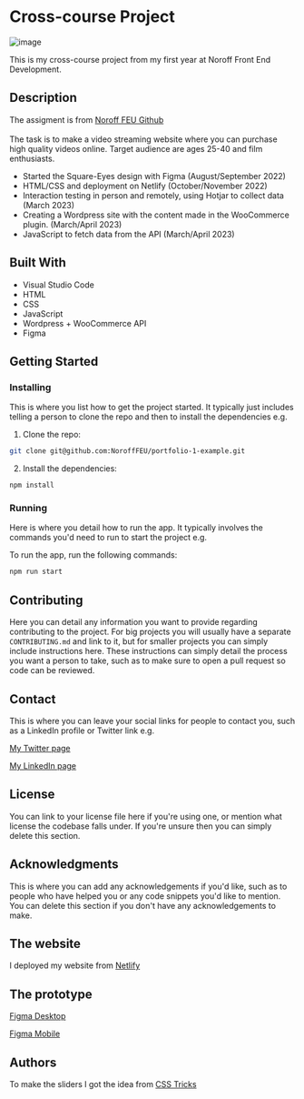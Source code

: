 # Cross-course Project

![image](https://github.com/ellie489/SquareEyes-CA/blob/main/images/cross-course.png)

This is my cross-course project from my first year at Noroff Front End Development.

## Description

The assigment is from [Noroff FEU Github](https://github.com/NoroffFEU/first-year-cross-course-assignment-brief-two) <br> <br>
The task is to make a video streaming website where you can purchase high quality videos online. 
Target audience are ages 25-40 and film enthusiasts. 

- Started the Square-Eyes design with Figma (August/September 2022)
- HTML/CSS and deployment on Netlify (October/November 2022)
- Interaction testing in person and remotely, using Hotjar to collect data (March 2023)
- Creating a Wordpress site with the content made in the WooCommerce plugin.  (March/April 2023)
- JavaScript to fetch data from the API (March/April 2023)

## Built With

- Visual Studio Code
- HTML 
- CSS
- JavaScript
- Wordpress + WooCommerce API
- Figma

## Getting Started

### Installing

This is where you list how to get the project started. It typically just includes telling a person to clone the repo and then to install the dependencies e.g.

1. Clone the repo:

```bash
git clone git@github.com:NoroffFEU/portfolio-1-example.git
```

2. Install the dependencies:

```
npm install
```

### Running

Here is where you detail how to run the app. It typically involves the commands you'd need to run to start the project e.g.

To run the app, run the following commands:

```bash
npm run start
```

## Contributing

Here you can detail any information you want to provide regarding contributing to the project. For big projects you will usually have a separate `CONTRIBUTING.md` and link to it, but for smaller projects you can simply include instructions here. These instructions can simply detail the process you want a person to take, such as to make sure to open a pull request so code can be reviewed.

## Contact

This is where you can leave your social links for people to contact you, such as a LinkedIn profile or Twitter link e.g.

[My Twitter page](www.twitter.com)

[My LinkedIn page](www.linkedin.com)

## License

You can link to your license file here if you're using one, or mention what license the codebase falls under. If you're unsure then you can simply delete this section.

## Acknowledgments

This is where you can add any acknowledgements if you'd like, such as to people who have helped you or any code snippets you'd like to mention. You can delete this section if you don't have any acknowledgements to make.

## The website

I deployed my website from [Netlify](https://rainbow-cheesecake-4d8cb5.netlify.app/product.details.html?id=24)

## The prototype

[Figma Desktop](https://www.figma.com/proto/szt75yeR55RgSX1oLmImGR/2022-09-25_Design1_CA_Elisabeth-Hope?page-id=1%3A3&node-id=65%3A3272&viewport=260%2C721%2C0.25&scaling=min-zoom&starting-point-node-id=65%3A3272)

[Figma Mobile](https://www.figma.com/proto/szt75yeR55RgSX1oLmImGR/2022-09-25_Design1_CA_Elisabeth-Hope?page-id=1%3A2&node-id=54%3A738&viewport=62%2C329%2C0.12&scaling=scale-down&starting-point-node-id=8%3A1184)

## Authors

To make the sliders I got the idea from [CSS Tricks](https://css-tricks.com/can-get-pretty-far-making-slider-just-html-css/)

